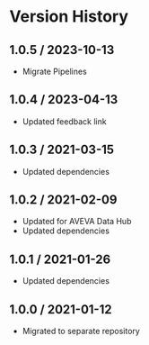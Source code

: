 # Version History

## 1.0.5 / 2023-10-13

- Migrate Pipelines

## 1.0.4 / 2023-04-13

- Updated feedback link

## 1.0.3 / 2021-03-15

- Updated dependencies

## 1.0.2 / 2021-02-09

- Updated for AVEVA Data Hub
- Updated dependencies

## 1.0.1 / 2021-01-26

- Updated dependencies

## 1.0.0 / 2021-01-12

- Migrated to separate repository
